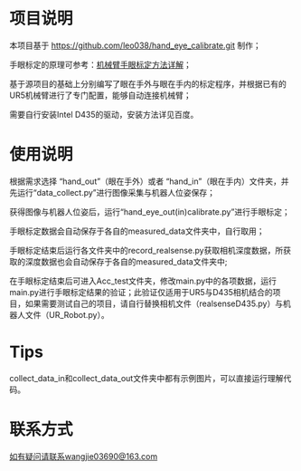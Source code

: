 # 项目说明

本项目基于 https://github.com/leo038/hand_eye_calibrate.git 制作；

手眼标定的原理可参考：[机械臂手眼标定方法详解](https://blog.csdn.net/leo0308/article/details/141498200)；

基于源项目的基础上分别编写了眼在手外与眼在手内的标定程序，并根据已有的UR5机械臂进行了专门配置，能够自动连接机械臂；

需要自行安装Intel D435的驱动，安装方法详见百度。

# 使用说明

根据需求选择 “hand_out”（眼在手外）或者 “hand_in”（眼在手内）文件夹，并先运行“data_collect.py”进行图像采集与机器人位姿保存；

获得图像与机器人位姿后，运行“hand_eye_out(in)calibrate.py”进行手眼标定；

手眼标定数据会自动保存于各自的measured_data文件夹中，自行取用；

手眼标定结束后运行各文件夹中的record_realsense.py获取相机深度数据，所获取的深度数据也会自动保存于各自的measured_data文件夹中;

在手眼标定结束后可进入Acc_test文件夹，修改main.py中的各项数据，运行main.py进行手眼标定结果的验证；此验证仅适用于UR5与D435相机结合的项目，如果需要测试自己的项目，请自行替换相机文件（realsenseD435.py）与机器人文件（UR_Robot.py）。

# Tips

collect_data_in和collect_data_out文件夹中都有示例图片，可以直接运行理解代码。

# 联系方式

如有疑问请联系wangjie03690@163.com


